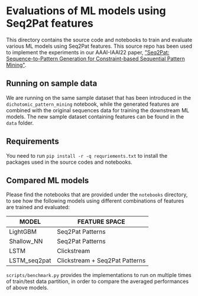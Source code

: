 # Evaluations of ML models using Seq2Pat features
This directory contains the source code and notebooks to train and evaluate various ML models using Seq2Pat features. 
This source repo has been used to implement the experiments in our AAAI-IAAI22 paper, ["Seq2Pat: Sequence-to-Pattern Generation for Constraint-based Sequential Pattern Mining"](https://ojs.aaai.org/index.php/AAAI/article/view/21542).

## Running on sample data
We are running on the same sample dataset that has been introduced in the `dichotomic_pattern_mining` notebook, while the generated features are combined with the original sequences data for training the downstream ML models.
The new sample dataset containing features can be found in the `data` folder.

## Requirements
You need to run `pip install -r -q requriements.txt` to install the packages used in the source codes and notebooks.

## Compared ML models
Please find the notebooks that are provided under the `notebooks` directory, to see how the following models using different combinations of features are trained and evaluated:

| MODEL      | FEATURE SPACE |
| ----------- | ----------- |
| LightGBM     | Seq2Pat Patterns       |
| Shallow_NN   | Seq2Pat Patterns       |
| LSTM   | Clickstream       |
| LSTM_seq2pat  | Clickstream + Seq2Pat Patterns       |

`scripts/benchmark.py` provides the implementations to run on multiple times of train/test data partition, in order to compare the averaged performances of above models.


